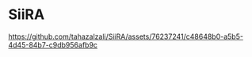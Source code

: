 # SiiRA


https://github.com/tahazalzali/SiiRA/assets/76237241/c48648b0-a5b5-4d45-84b7-c9db956afb9c

